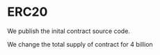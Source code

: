 # ERC20

We publish the inital contract source code.

We change the total supply of contract for 4 billion
